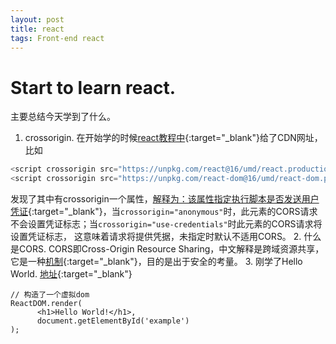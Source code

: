 ```yaml
---
layout: post
title: react
tags: Front-end react
---
```


# Start to learn react.

主要总结今天学到了什么。

1. crossorigin. 在开始学的时候[react教程中](https://reactjs.org/docs/installation.html){:target="_blank"}给了CDN网址，比如
```javascript
<script crossorigin src="https://unpkg.com/react@16/umd/react.production.min.js"></script>
<script crossorigin src="https://unpkg.com/react-dom@16/umd/react-dom.production.min.js"></script>
```
发现了其中有crossorigin一个属性，[解释为：该属性指定执行脚本是否发送用户凭证](https://developer.mozilla.org/en-US/docs/Web/HTML/CORS_settings_attributes){:target="_blank"}，当`crossorigin="anonymous"`时，此元素的CORS请求不会设置凭证标志；当`crossorigin="use-credentials"`时此元素的CORS请求将设置凭证标志， 这意味着请求将提供凭据，未指定时默认不适用CORS。
2. 什么是CORS. CORS即Cross-Origin Resource Sharing，中文解释是跨域资源共享，它是一种[机制](https://developer.mozilla.org/en-US/docs/Web/HTTP/CORS){:target="_blank"}，目的是出于安全的考量。
3. 刚学了Hello World. [地址](https://codepen.io/zjgyb/pen/rpMqNz?editors=1010){:target="_blank"}
```Bable
// 构造了一个虚拟dom
ReactDOM.render(
      <h1>Hello World!</h1>,
      document.getElementById('example')
);
```